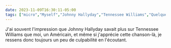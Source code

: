 ```yaml
---
date: 2023-11-09T16:30:11-05:00
tags: ["micro","Myself","Johnny Hallyday","Tennessee Williams","Quelque chose de Tennessee"]
---
```

J'ai souvent l'impression que Johnny Hallyday savait plus sur Tennessee Williams que moi, un Américain, et même si j'apprécie cette chanson-là, je ressens donc toujours un peu de culpabilité en l'écoutant.